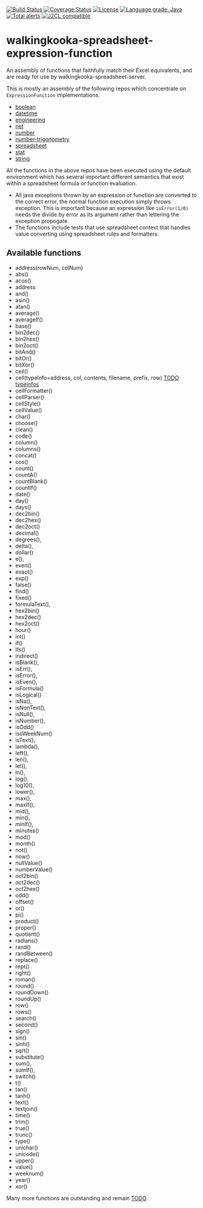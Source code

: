 [![Build Status](https://github.com/mP1/walkingkooka-spreadsheet-expression-function/actions/workflows/build.yaml/badge.svg)](https://github.com/mP1/walkingkooka-spreadsheet-expression-function/actions/workflows/build.yaml/badge.svg)
[![Coverage Status](https://coveralls.io/repos/github/mP1/walkingkooka-spreadsheet-expression-function/badge.svg?branch=master)](https://coveralls.io/github/mP1/walkingkooka-spreadsheet-expression-function?branch=master)
[![License](https://img.shields.io/badge/License-Apache%202.0-blue.svg)](https://opensource.org/licenses/Apache-2.0)
[![Language grade: Java](https://img.shields.io/lgtm/grade/java/g/mP1/walkingkooka-spreadsheet-expression-function.svg?logo=lgtm&logoWidth=18)](https://lgtm.com/projects/g/mP1/walkingkooka-spreadsheet-expression-function/context:java)
[![Total alerts](https://img.shields.io/lgtm/alerts/g/mP1/walkingkooka-spreadsheet-expression-function.svg?logo=lgtm&logoWidth=18)](https://lgtm.com/projects/g/mP1/walkingkooka-spreadsheet-expression-function/alerts/)
[![J2CL compatible](https://img.shields.io/badge/J2CL-compatible-brightgreen.svg)](https://github.com/mP1/j2cl-central)

# walkingkooka-spreadsheet-expression-function

An assembly of functions that faithfully match their Excel equivalents, and are ready for use by
walkingkooka-spreadsheet-server.

This is mostly an assembly of the following repos which concentrate on `ExpressionFunction` implementations.

- [boolean](https://github.com/mP1/walkingkooka-tree-expression-function-boolean)
- [datetime](https://github.com/mP1/walkingkooka-tree-expression-function-datetime)
- [engineering](https://github.com/mP1/walkingkooka-tree-expression-function-engineering)
- [net](https://github.com/mP1/walkingkooka-tree-expression-function-net)
- [number](https://github.com/mP1/walkingkooka-tree-expression-function-number)
- [number-trigonometry](https://github.com/mP1/walkingkooka-tree-expression-function-number-trigonometry)
- [spreadsheet](https://github.com/mP1/walkingkooka-spreadsheet-expression-function)
- [stat](https://github.com/mP1/walkingkooka-tree-expression-function-stat)
- [string](https://github.com/mP1/walkingkooka-tree-expression-function-string)

All the functions in the above repos have been executed using the default environment which has several important
different semantics that exist within a spreadsheet formula or function evaluation.

- All java exceptions thrown by an expression or function are converted to the correct error, the normal function
  execution simply throws exception.
  This is important because an expression like `isError(1/0)` needs the divide by error as its argument rather than
  lettering the exception propogate.
- The functions include tests that use spreadsheet context that handles value converting using spreadsheet rules and
  formatters.

## Available functions

- address(rowNum, colNum)
- abs()
- acos()
- address
- and()
- asin()
- atan()
- average()
- averageIf()
- base()
- bin2dec()
- bin2hex()
- bin2oct()
- bitAnd()
- bitOr()
- bitXor()
- ceil()
- cell(typeInfo=address, col, contents, filename, prefix,
  row) [TODO typeinfos](https://github.com/mP1/walkingkooka-spreadsheet-expression-function/issues/26)
- cellFormatter()
- cellParser()
- cellStyle()
- cellValue()
- char()
- choose()
- clean()
- code()
- column()
- columns()
- concat()
- cos()
- count()
- countA()
- countBlank()
- countIf()
- date()
- day()
- days()
- dec2bin()
- dec2hex()
- dec2oct()
- decimal()
- degrees(),
- delta(),
- dollar()
- e(),
- even()
- exact()
- exp()
- false()
- find()
- fixed()
- formulaText(),
- hex2bin()
- hex2dec()
- hex2oct()
- hour()
- int()
- if()
- ifs()
- indirect()
- isBlank(),
- isErr(),
- isError(),
- isEven(),
- isFormula()
- isLogical()
- isNa(),
- isNonText(),
- isNull(),
- isNumber(),
- isOdd()
- isoWeekNum()
- isText(),
- lambda(),
- left(),
- len(),
- let(),
- ln(),
- log(),
- log10(),
- lower(),
- max(),
- maxIf(),
- mid(),
- min(),
- minIf(),
- minutes()
- mod()
- month()
- not()
- now()
- nullValue()
- numberValue()
- oct2bin()
- oct2dec()
- oct2hex()
- odd()
- offset()
- or()
- pi()
- product()
- proper()
- quotient()
- radians()
- rand()
- randBetween()
- replace()
- rept()
- right()
- roman()
- round()
- roundDown()
- roundUp()
- row()
- rows()
- search()
- second()
- sign()
- sin()
- sinh()
- sqrt()
- substitute()
- sum(),
- sumIf(),
- switch()
- t()
- tan()
- tanh()
- text()
- textjoin()
- time()
- trim()
- true()
- trunc()
- type()
- unichar()
- unicode()
- upper()
- value()
- weeknum()
- year()
- xor()

Many more functions are outstanding and remain [TODO](https://github.com/mP1/walkingkooka-spreadsheet-expression-function/issues).